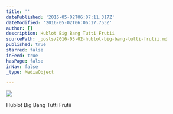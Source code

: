 ```yaml
---
title: ''
datePublished: '2016-05-02T06:07:11.317Z'
dateModified: '2016-05-02T06:06:17.753Z'
author: []
description: Hublot Big Bang Tutti Frutii
sourcePath: _posts/2016-05-02-hublot-big-bang-tutti-frutii.md
published: true
starred: false
inFeed: true
hasPage: false
inNav: false
_type: MediaObject

---
```

![](https://the-grid-user-content.s3-us-west-2.amazonaws.com/d6b1239d-632b-403c-8780-9caba6d8df84.jpg)

Hublot Big Bang Tutti Frutii